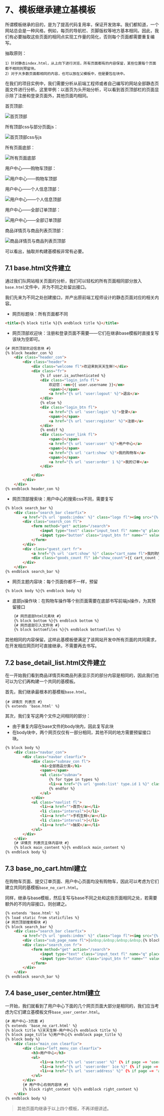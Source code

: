 # 7、模板继承建立基模板

所谓模板继承的目的，是为了提高代码复用率，保证开发效率。我们都知道，一个网站总会是一种风格，例如，每页的导航栏、页脚版权等地方基本相同。因此，我们有必要抽取这些页面的相同点实现工作量的简化，否则每个页面都需要重复编写。

抽取原则：

```
1）针对静态index.html，从上向下进行浏览，所有页面都有的内容保留，某些位置每个页面都不相同则预留块。
2）对于大多数页面都相同的内容，也可以放在父模板中，但是要包在块中。
```

在我们的项目实例中，我们需要分析从前端工程师或者自己编写的网站全部静态页面文件进行分析。这里举例：以首页为头开始分析，可以看到首页顶部栏的页面显示除了注册和登录页面外，其他页面均相同。

首页顶部:

![首页顶部](./images/701.png)

所有顶部css与部分页面js：

![首页顶部css与js](./images/703.png)

所有页面底部：

![所有页面底部](./images/702.png)

用户中心——购物车顶部：

![用户中心——购物车顶部](images/706.png)

用户中心——个人信息顶部：

![用户中心——个人信息顶部](images/705.png)

用户中心——全部订单顶部：

![用户中心——全部订单顶部](images/704.png)

商品详情页与商品列表页顶部：

![商品详情页与商品列表页顶部](images/707.png)

可以看出，抽取并构建基模板非常有必要。

## 7.1 base.html文件建立

通过我们队网站相关页面的分析，我们可以轻松的所有页面相同部分放入`base.html`文件中，并为不同之处留出接口。

我们先来为不同之处创建接口，并产出原前端工程师设计的静态页面对应的相关内容。

- 网页标题块：所有页面都不同

```html
<title>{% block title %}{% endblock title %}</title>
```

- 网页顶部欢迎块：注册和登录页面不需要——它们在继承base模板时直接复写该块为空即可。

```html
{# 网页顶部欢迎信息块 #}
{% block header_con %}
	<div class="header_con">
		<div class="header">
			<div class="welcome fl">欢迎来到天天生鲜!</div>
			<div class="fr">
                {% if user.is_authenticated %}
                <div class="login_info fl">
					欢迎您：<em>{{ user.username }}</em>
                    <span>|</span>
					<a href="{% url 'user:logout' %}">退出</a>
				</div>
                {% else %}
				<div class="login_btn fl">
					<a href="{% url 'user:login' %}">登录</a>
					<span>|</span>
					<a href="{% url 'user:register' %}">注册</a>
				</div>
                {% endif %}
				<div class="user_link fl">
					<span>|</span>
					<a href="{% url 'user:user' %}">用户中心</a>
					<span>|</span>
					<a href="{% url 'cart:show' %}">我的购物车</a>
					<span>|</span>
					<a href="{% url 'user:order' 1 %}">我的订单</a>
				</div>

			</div>
		</div>		
	</div>
{% endblock header_con %}
```

- 网页顶部搜索块：用户中心的搜索css不同，需要复写

```html
{% block search_bar %}
	<div class="search_bar clearfix">
		<a href="{% url 'goods:index' %}" class="logo fl"><img src="{% static 'images/logo.png' %}"></a>
		<div class="search_con fl">
            <form method="get" action="/search">
                <input type="text" class="input_text fl" name="q" placeholder="搜索商品">
                <input type="button" class="input_btn fr" name="" value="搜索">
            </form>
		</div>
		<div class="guest_cart fr">
			<a href="{% url 'cart:show' %}" class="cart_name fl">我的购物车</a>
			<div class="goods_count fl" id="show_count">{{ cart_count }}</div>
		</div>
	</div>
{% endblock search_bar %}
```

- 网页主题内容块：每个页面你都不一样，预留

```html
{% block body %}{% endblock body %}
```

- 底部js操作块：在购物车操作等个别页面需要在底部书写前端js操作，为其预留接口

```html
    {# 网页底部html元素块 #}
    {% block bottom %}{% endblock bottom %}
    {# 网页底部引入文件块 #}
	{% block bottomfiles %}{% endblock bottomfiles %}
```

其他相同的内容保留。这样此基模板便满足了该网站开发中所有页面的共同需求，在开发相应网页时可直接继承，不需要再去书写。

## 7.2 base_detail_list.html文件建立

在一开始我们看到商品详情页和商品列表显示页的部分内容是相同的，因此我们也可以为它们再构建一个共同的基模板。

首先，我们继承最根本的基模板`base.html`。

```
{# 详情页 列表页 #}
{% extends 'base.html' %}
```

其次，我们复写这两个文件之间相同的部分：

- 由于重复内容在base文件的body块内，因此复写此块
- 在body块中，两个网页仅仅有一部分相同，其他不同的地方需要预留接口块。

```html
{% block body %}
    <div class="navbar_con">
		<div class="navbar clearfix">
			<div class="subnav_con fl">
				<h1>全部商品分类</h1>
				<span></span>
				<ul class="subnav">
					{% for type in types %}
					<li><a href="{% url 'goods:list' type.id 1 %}" class="{{ type.logo }}">{{ type.name }}</a></li>
					{% endfor %}
				</ul>
			</div>
			<ul class="navlist fl">
				<li><a href="">首页</a></li>
				<li class="interval">|</li>
				<li><a href="">手机生鲜</a></li>
				<li class="interval">|</li>
				<li><a href="">抽奖</a></li>
			</ul>
		</div>
	</div>
    {# 详情页 列表页主体内容块 #}
    {% block main_content %}{% endblock main_content %}
{% endblock body %}
```

## 7.3 base_no_cart.html建立

在购物车页面、提交订单页面、用户中心页面均没有购物车，因此可以考虑为它们建立共同的基模板`base_no_cart.html`。

同样，继承与base模板，然后复写与base不同之处和这些页面相同之处，若需要额外的不同内容接口，则创建之。

```html
{% extends 'base.html' %}
{% load static from staticfiles %}
{# 网页顶部搜索框块 #}
{% block search_bar %}
	<div class="search_bar clearfix">
		<a href="{% url 'goods:index' %}" class="logo fl"><img src="{% static 'images/logo.png' %}"></a>
		<div class="sub_page_name fl">|&nbsp;&nbsp;&nbsp;&nbsp;{% block page_title %}{% endblock page_title %}</div>
		<div class="search_con fr">
            <form method="get" action="/search">
                <input type="text" class="input_text fl" name="q" placeholder="搜索商品">
                <input type="button" class="input_btn fr" name="" value="搜索">
            </form>
		</div>
	</div>
{% endblock search_bar %}
```

## 7.4 base_user_center.html建立

一开始，我们就看到了用户中心下面的几个网页页面大部分是相同的，我们应当考虑为它们建立基模板文件`base_user_center.html`。

```html
{# 用户中心-3页面 #}
{% extends 'base_no_cart.html' %}
{% block title %}天天生鲜-用户中心{% endblock title %}
{% block page_title %}用户中心{% endblock page_title %}
{% block body %}
    <div class="main_con clearfix">
		<div class="left_menu_con clearfix">
			<h3>用户中心</h3>
			<ul>
				<li><a href="{% url 'user:user' %}" {% if page == 'user' %}class="active"{% endif %}>· 个人信息</a></li>
				<li><a href="{% url 'user:order' 1ce %}" {% if page == 'order' %}class="active"{% endif %}>· 全部订单</a></li>
				<li><a href="{% url 'user:address' %}" {% if page == 'address' %}class="active"{% endif %}>· 收货地址</a></li>
			</ul>
		</div>
        {# 用户中心右侧内容块 #}
		{% block right_content %}{% endblock right_content %}
	</div>
{% endblock body %}
```

> 其他页面均继承于以上四个模板，不再详细讲述。